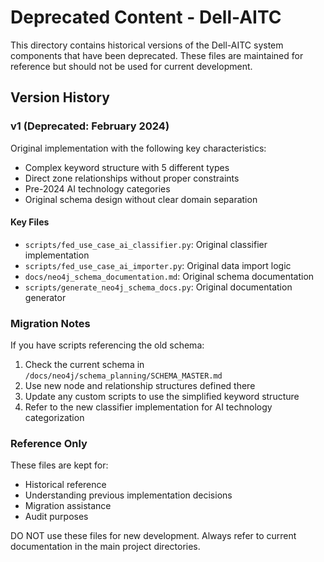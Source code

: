 # Deprecated Content - Dell-AITC

This directory contains historical versions of the Dell-AITC system components that have been deprecated. These files are maintained for reference but should not be used for current development.

## Version History

### v1 (Deprecated: February 2024)
Original implementation with the following key characteristics:
- Complex keyword structure with 5 different types
- Direct zone relationships without proper constraints
- Pre-2024 AI technology categories
- Original schema design without clear domain separation

#### Key Files
- `scripts/fed_use_case_ai_classifier.py`: Original classifier implementation
- `scripts/fed_use_case_ai_importer.py`: Original data import logic
- `docs/neo4j_schema_documentation.md`: Original schema documentation
- `scripts/generate_neo4j_schema_docs.py`: Original documentation generator

### Migration Notes

If you have scripts referencing the old schema:
1. Check the current schema in `/docs/neo4j/schema_planning/SCHEMA_MASTER.md`
2. Use new node and relationship structures defined there
3. Update any custom scripts to use the simplified keyword structure
4. Refer to the new classifier implementation for AI technology categorization

### Reference Only
These files are kept for:
- Historical reference
- Understanding previous implementation decisions
- Migration assistance
- Audit purposes

DO NOT use these files for new development. Always refer to current documentation in the main project directories. 
